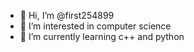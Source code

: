 - 👋 Hi, I’m @first254899
- 👀 I’m interested in computer science
- 🌱 I’m currently learning c++ and python

